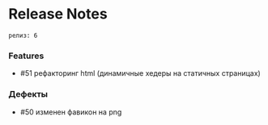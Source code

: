 # Release Notes

`релиз: 6`
<br>
### Features
- #51 рефакторинг html (динамичные хедеры на статичных страницах)
### Дефекты
- #50 изменен фавикон на png
